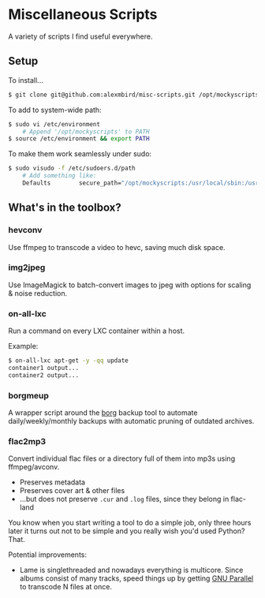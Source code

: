 Miscellaneous Scripts
=====================

A variety of scripts I find useful everywhere.


## Setup

To install...
```bash
$ git clone git@github.com:alexmbird/misc-scripts.git /opt/mockyscripts
```

To add to system-wide path:
```bash
$ sudo vi /etc/environment
    # Append '/opt/mockyscripts' to PATH
$ source /etc/environment && export PATH
```

To make them work seamlessly under sudo:
```bash
$ sudo visudo -f /etc/sudoers.d/path
    # Add something like:
    Defaults        secure_path="/opt/mockyscripts:/usr/local/sbin:/usr/local/bin:/usr/sbin:/usr/bin:/sbin:/bin"
```


## What's in the toolbox?

### hevconv

Use ffmpeg to transcode a video to hevc, saving much disk space.


### img2jpeg

Use ImageMagick to batch-convert images to jpeg with options for scaling & noise reduction.


### on-all-lxc

Run a command on every LXC container within a host.

Example:

```bash
$ on-all-lxc apt-get -y -qq update
container1 output...
container2 output...
```


### borgmeup

A wrapper script around the [borg](http://borgbackup.readthedocs.io/) backup tool to automate daily/weekly/monthly backups with automatic pruning of outdated archives.


### flac2mp3

Convert individual flac files or a directory full of them into mp3s using ffmpeg/avconv.

*  Preserves metadata
*  Preserves cover art &amp; other files 
*  ...but does not preserve `.cur` and `.log` files, since they belong in flac-land

You know when you start writing a tool to do a simple job, only three hours later it turns out not to be simple and you really wish you'd used Python?  That.

Potential improvements:

*  Lame is singlethreaded and nowadays everything is multicore.  Since albums consist of many tracks, speed things up by getting [GNU Parallel](https://www.gnu.org/software/parallel/) to transcode N files at once.